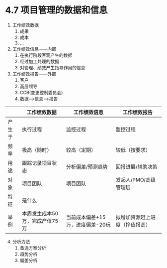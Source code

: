 # 4.7 项目管理的数据和信息

1. 工作绩效数据
   1. 成果
   2. 成本
   3. ...
2. 工作绩效信息——内部
   1. 在执行阶段客观产生的数据
   2. 经过加工处理的数据
   3. 对管理、绩效产生指导作用的信息
3. 工作绩效报告——外部
   1. 客户
   2. 高层领导
   3. CCB(变更控制委员会)
   4. 数据——>信息——>报告

|        | 工作绩效数据                   | 工作绩效信息                     | 工作绩效报告                   |
| ------ | ------------------------------ | -------------------------------- | ------------------------------ |
| 产生于 | 执行过程                       | 监控过程                         | 监控过程                       |
| 频率   | 极高（随时）                   | 较高（定期）                     | 较低（按要求）                 |
| 用途   | 跟踪记录项目状态               | 分析偏差/预测趋势                | 回报进展/辅助决策              |
| 对象   | 项目团队                       | 项目团队                         | 发起人/PMO/高级管理层          |
| 特征   | 是什么                         |                                  |                                |
| 举例   | 本周发生成本50万，完成产值75万 | 当前成本偏差+15万，进度偏差-20玩 | 拟增加资源赶上进度（挣值报高） |

4. 分析方法
   1. 备选方案分析
   2. 趋势分析
   3. 偏差分析